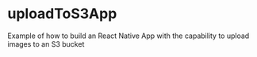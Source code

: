 # uploadToS3App

Example of how to build an React Native App with the capability to upload images to an S3 bucket
